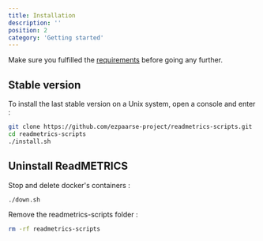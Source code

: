 ```yaml
---
title: Installation
description: ''
position: 2
category: 'Getting started'
---
```


Make sure you fulfilled the [requirements](requirements) before going any further.

## Stable version

To install the last stable version on a Unix system, open a console and enter :

```bash
git clone https://github.com/ezpaarse-project/readmetrics-scripts.git
cd readmetrics-scripts
./install.sh
```

## Uninstall ReadMETRICS

Stop and delete docker's containers :

```bash
./down.sh
```

Remove the readmetrics-scripts folder :

```bash
rm -rf readmetrics-scripts
```